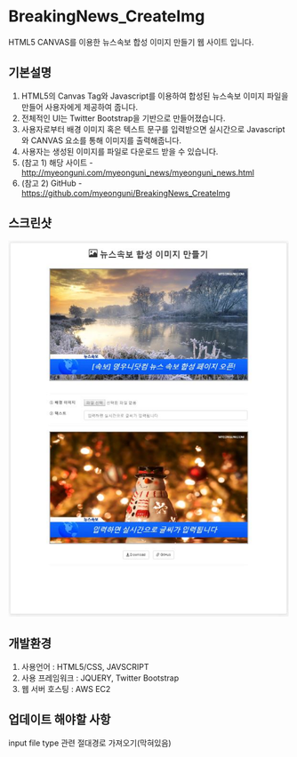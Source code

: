# BreakingNews_CreateImg
HTML5 CANVAS를 이용한 뉴스속보 합성 이미지 만들기 웹 사이트 입니다.

## 기본설명
1. HTML5의 Canvas Tag와 Javascript를 이용하여 합성된 뉴스속보 이미지 파일을 만들어 사용자에게 제공하여 줍니다.
2. 전체적인 UI는 Twitter Bootstrap을 기반으로 만들어졌습니다.
3. 사용자로부터 배경 이미지 혹은 텍스트 문구를 입력받으면 실시간으로 Javascript와 CANVAS 요소를 통해 이미지를 출력해줍니다.
4. 사용자는 생성된 이미지를 파일로 다운로드 받을 수 있습니다.
5. (참고 1) 해당 사이트 - http://myeonguni.com/myeonguni_news/myeonguni_news.html
6. (참고 2) GitHub - https://github.com/myeonguni/BreakingNews_CreateImg

## 스크린샷
![Alt text](/screenshot.JPG)

## 개발환경
1. 사용언어 : HTML5/CSS, JAVSCRIPT
2. 사용 프레임워크 : JQUERY, Twitter Bootstrap
3. 웹 서버 호스팅 : AWS EC2

## 업데이트 해야할 사항
input file type 관련 절대경로 가져오기(막혀있음)
